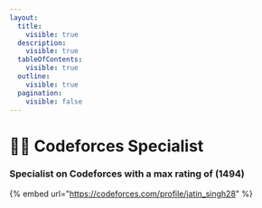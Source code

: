 ```yaml
---
layout:
  title:
    visible: true
  description:
    visible: true
  tableOfContents:
    visible: true
  outline:
    visible: true
  pagination:
    visible: false
---
```


# 👨‍💻 Codeforces Specialist

### Specialist on Codeforces with a max rating of (1494)

{% embed url="https://codeforces.com/profile/jatin_singh28" %}
